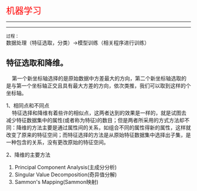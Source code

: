 <font size = 5 color = red>机器学习</font>

---
---
`过程：`  
数据处理（特征选取，分类）->模型训练（相关程序进行训练）


## 特征选取和降维。

     第一个新坐标轴选择的是原始数据中方差最大的方向，第二个新坐标轴选取的是与第一个坐标轴正交且具有最大方差的方向，依次类推，我们可以取到这样的个坐标轴。

1、相同点和不同点  
    特征选择和降维有着些许的相似点，这两者达到的效果是一样的，就是试图去减少特征数据集中的属性(或者称为特征)的数目；但是两者所采用的方式方法却不同：降维的方法主要是通过属性间的关系，如组合不同的属性得新的属性，这样就改变了原来的特征空间；而特征选择的方法是从原始特征数据集中选择出子集，是一种包含的关系，没有更改原始的特征空间。

2、降维的主要方法
1. Principal Component Analysis(主成分分析)
2. Singular Value Decomposition(奇异值分解)
3. Sammon's Mapping(Sammon映射)



